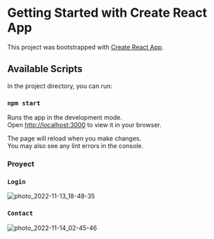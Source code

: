 # Getting Started with Create React App

This project was bootstrapped with [Create React App](https://github.com/facebook/create-react-app).

## Available Scripts

In the project directory, you can run:

### `npm start`

Runs the app in the development mode.\
Open [http://localhost:3000](http://localhost:3000) to view it in your browser.

The page will reload when you make changes.\
You may also see any lint errors in the console.

### Proyect
### `Login`
![photo_2022-11-13_18-48-35](https://user-images.githubusercontent.com/28746899/201617662-afa11793-3080-4c91-84d9-0274e020a5a3.jpg)

### `Contact`
![photo_2022-11-14_02-45-46](https://user-images.githubusercontent.com/28746899/201617639-e8ca0afb-96a6-47c3-b7bb-cebe57b5115b.jpg)

